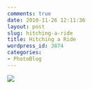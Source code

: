 ```yaml
---
comments: true
date: 2010-11-26 12:11:36
layout: post
slug: hitching-a-ride
title: Hitching a Ride
wordpress_id: 3874
categories:
- PhotoBlog
---
```


![](http://ryanfitzer.com/main/wp-content/uploads/2010/11/photo6-950x709.jpg)
